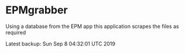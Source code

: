 # EPMgrabber
Using a database from the EPM app this application scrapes the files as required


Latest backup: Sun Sep 8 04:32:01 UTC 2019
